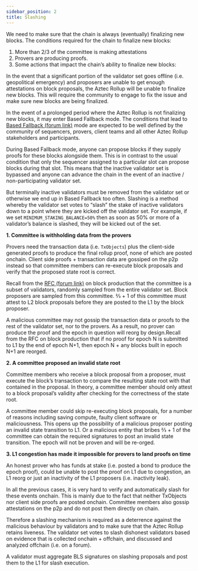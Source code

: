 ```yaml
---
sidebar_position: 2
title: Slashing
---
```


We need to make sure that the chain is always (eventually) finalizing new blocks. 
The conditions required for the chain to finalize new blocks:

1. More than 2/3 of the committee is making attestations 
2. Provers are producing proofs.
3. Some actions that impact the chainʼs ability to finalize new blocks:

In the event that a significant portion of the validator set goes offline (i.e. geopolitical emergency) and proposers are unable to get enough attestations on block proposals, the Aztec Rollup will be unable to finalize new blocks. This will require the community to engage to fix the issue and make sure new blocks are being finalized.

In the event of a prolonged period where the Aztec Rollup is not finalizing new blocks, it may enter Based Fallback mode. The conditions that lead to [Based Fallback (forum link)](https://forum.aztec.network/t/request-for-comments-aztecs-block-production-system/6155) mode are expected to be well defined by the community of sequencers, provers, client teams and all other Aztec Rollup  stakeholders and participants.

During Based Fallback mode, anyone can propose blocks if they supply proofs for these blocks alongside them. This is in contrast to the usual condition that only the sequencer assigned to a particular slot can propose blocks during that slot. This means that the inactive validator set is bypassed and anyone can advance the chain in the event of an inactive / non-participating validator set. 

But terminally inactive validators must be removed from the validator set or otherwise we end up in Based Fallback too often. Slashing is a method whereby the validator set votes to “slash” the stake of inactive validators down to a point where they are kicked off the validator set. For example, if we set `MINIMUM_STAKING_BALANCE=50%` then as soon as 50% or more of a validator’s balance is slashed, they will be kicked out of the set. 

**1. Committee is withholding data from the provers**

Provers need the transaction data (i.e. `TxObjects`) plus the client-side generated proofs to produce the final rollup proof, none of which are posted onchain. Client side proofs + transaction data are gossiped on the p2p instead so that committee members can re-execute block proposals and verify that the proposed state root is correct.

Recall from the [RFC (forum link)](https://forum.aztec.network/t/request-for-comments-aztecs-block-production-system/6155) on block production that the committee is a subset of validators, randomly sampled from the entire validator set. Block proposers are sampled from this committee. ⅔ + 1 of this committee  must attest to L2 block proposals before they are posted to the L1 by the block proposer.

A malicious committee may not gossip the transaction data or proofs to the rest of the validator set, nor to the provers. As a result, no prover can produce the proof and the epoch in question will reorg by design.Recall from the RFC on block production that if no proof for epoch N is submitted to L1 by the end of epoch N+1, then epoch N + any blocks built in epoch N+1 are reorged. 

**2. A committee proposed an invalid state root**

Committee members who receive a block proposal from a proposer, must execute the block’s transaction to compare the resulting state root with that contained in the proposal. In theory, a committee member should only attest to a block proposal’s validity  after checking for the correctness of the state root. 

A committee member could skip re-executing block proposals, for a number of reasons including saving compute, faulty client software or maliciousness. This opens up the possibility of a malicious proposer posting an invalid state transition to L1. Or a malicious entity that bribes ⅔ + 1 of the committee can obtain the required signatures to post an invalid state transition.
The epoch will not be proven and will be re-orged.

**3. L1 congestion has made it impossible for provers to land proofs on time**

An honest prover who has funds at stake (i.e. posted a bond to produce the epoch proof), could be unable to post the proof on L1 due to congestion, an L1 reorg or just an inactivity of the L1 proposers (i.e. inactivity leak).

In all the previous cases, it is very hard to verify and automatically slash for these events onchain. This is mainly due to the fact that neither TxObjects nor client side proofs are posted onchain. Committee members also gossip attestations on the p2p and do not post them directly on chain.

Therefore a slashing mechanism is required as a deterrence against the malicious behaviour by validators and to make sure that the Aztec Rollup retains liveness. The validator set votes to slash dishonest validators based on evidence that is collected onchain + offchain, and discussed and analyzed offchain (i.e. on a forum).

A validator must aggregate BLS signatures on slashing proposals and post them to the L1 for slash execution.
